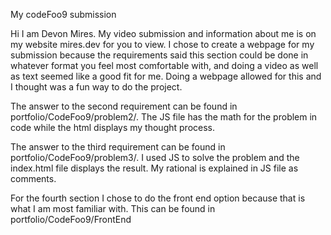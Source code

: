 My codeFoo9 submission

Hi I am Devon Mires. My video submission and information about me is on my website mires.dev for you to view.
I chose to create a webpage for my submission because the requirements said this section could
be done in whatever format you feel most comfortable with, and doing a video as well as text seemed like a good fit for me.
Doing a webpage allowed for this and I thought was a fun way to do the project.

The answer to the second requirement can be found in portfolio/CodeFoo9/problem2/. 
The JS file has the math for the problem in code while the html displays my thought process.

The answer to the third requirement can be found in portfolio/CodeFoo9/problem3/.
I used JS to solve the problem and the index.html file displays the result. My rational is explained in JS file as comments.

For the fourth section I chose to do the front end option because that is what I am most familiar with. This can be found in portfolio/CodeFoo9/FrontEnd

